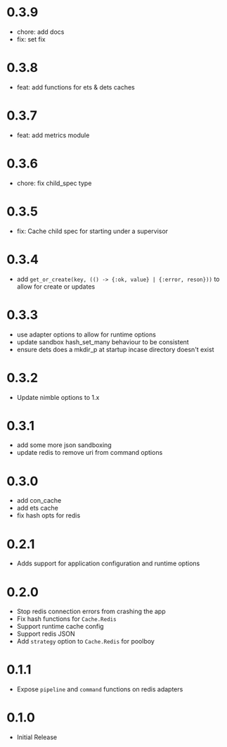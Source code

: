 # 0.3.9
- chore: add docs
- fix: set fix

# 0.3.8
- feat: add functions for ets & dets caches

# 0.3.7
- feat: add metrics module

# 0.3.6
- chore: fix child_spec type

# 0.3.5
- fix: Cache child spec for starting under a supervisor

# 0.3.4
- add `get_or_create(key, (() -> {:ok, value} | {:error, reson}))` to allow for create or updates

# 0.3.3
- use adapter options to allow for runtime options
- update sandbox hash_set_many behaviour to be consistent
- ensure dets does a mkdir_p at startup incase directory doesn't exist

# 0.3.2
- Update nimble options to 1.x

# 0.3.1
- add some more json sandboxing
- update redis to remove uri from command options

# 0.3.0
- add con_cache
- add ets cache
- fix hash opts for redis

# 0.2.1
- Adds support for application configuration and runtime options

# 0.2.0
- Stop redis connection errors from crashing the app
- Fix hash functions for `Cache.Redis`
- Support runtime cache config
- Support redis JSON
- Add `strategy` option to `Cache.Redis` for poolboy

# 0.1.1
- Expose `pipeline` and `command` functions on redis adapters

# 0.1.0
- Initial Release
